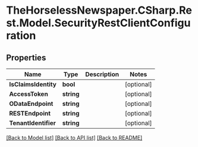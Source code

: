 # TheHorselessNewspaper.CSharp.Rest.Model.SecurityRestClientConfiguration

## Properties

Name | Type | Description | Notes
------------ | ------------- | ------------- | -------------
**IsClaimsIdentity** | **bool** |  | [optional] 
**AccessToken** | **string** |  | [optional] 
**ODataEndpoint** | **string** |  | [optional] 
**RESTEndpoint** | **string** |  | [optional] 
**TenantIdentifier** | **string** |  | [optional] 

[[Back to Model list]](../README.md#documentation-for-models) [[Back to API list]](../README.md#documentation-for-api-endpoints) [[Back to README]](../README.md)

